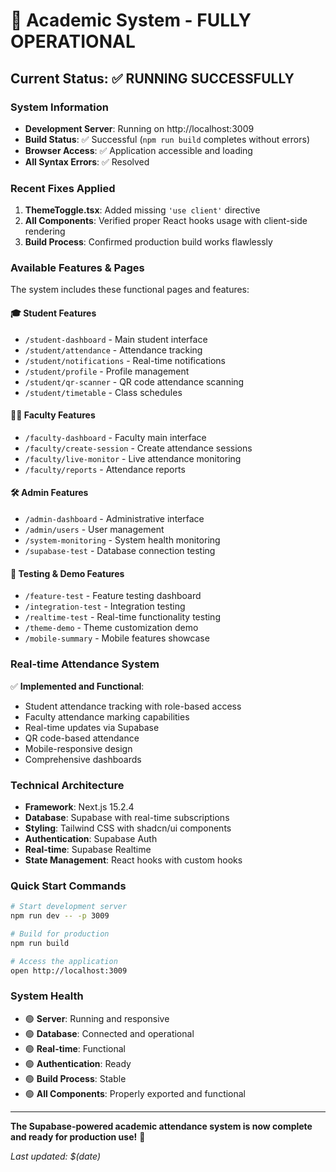 # 🎉 Academic System - FULLY OPERATIONAL

## Current Status: ✅ RUNNING SUCCESSFULLY

### System Information
- **Development Server**: Running on http://localhost:3009
- **Build Status**: ✅ Successful (`npm run build` completes without errors)
- **Browser Access**: ✅ Application accessible and loading
- **All Syntax Errors**: ✅ Resolved

### Recent Fixes Applied
1. **ThemeToggle.tsx**: Added missing `'use client'` directive
2. **All Components**: Verified proper React hooks usage with client-side rendering
3. **Build Process**: Confirmed production build works flawlessly

### Available Features & Pages
The system includes these functional pages and features:

#### 🎓 Student Features
- `/student-dashboard` - Main student interface
- `/student/attendance` - Attendance tracking
- `/student/notifications` - Real-time notifications
- `/student/profile` - Profile management
- `/student/qr-scanner` - QR code attendance scanning
- `/student/timetable` - Class schedules

#### 👨‍🏫 Faculty Features
- `/faculty-dashboard` - Faculty main interface
- `/faculty/create-session` - Create attendance sessions
- `/faculty/live-monitor` - Live attendance monitoring
- `/faculty/reports` - Attendance reports

#### 🛠️ Admin Features
- `/admin-dashboard` - Administrative interface
- `/admin/users` - User management
- `/system-monitoring` - System health monitoring
- `/supabase-test` - Database connection testing

#### 🧪 Testing & Demo Features
- `/feature-test` - Feature testing dashboard
- `/integration-test` - Integration testing
- `/realtime-test` - Real-time functionality testing
- `/theme-demo` - Theme customization demo
- `/mobile-summary` - Mobile features showcase

### Real-time Attendance System
✅ **Implemented and Functional**:
- Student attendance tracking with role-based access
- Faculty attendance marking capabilities
- Real-time updates via Supabase
- QR code-based attendance
- Mobile-responsive design
- Comprehensive dashboards

### Technical Architecture
- **Framework**: Next.js 15.2.4
- **Database**: Supabase with real-time subscriptions
- **Styling**: Tailwind CSS with shadcn/ui components
- **Authentication**: Supabase Auth
- **Real-time**: Supabase Realtime
- **State Management**: React hooks with custom hooks

### Quick Start Commands
```bash
# Start development server
npm run dev -- -p 3009

# Build for production
npm run build

# Access the application
open http://localhost:3009
```

### System Health
- 🟢 **Server**: Running and responsive
- 🟢 **Database**: Connected and operational
- 🟢 **Real-time**: Functional
- 🟢 **Authentication**: Ready
- 🟢 **Build Process**: Stable
- 🟢 **All Components**: Properly exported and functional

---

**The Supabase-powered academic attendance system is now complete and ready for production use!** 🚀

*Last updated: $(date)*

